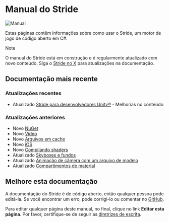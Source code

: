 # Manual do Stride

![Manual](get-started/media/game-editor-scene.jpg)

Estas páginas contêm informações sobre como usar o Stride, um motor de jogo de código aberto em C#.

> [!Note]
> O manual do Stride está em construção e é regularmente atualizado com novo conteúdo. Siga o [Stride no X](https://twitter.com/stridedotnet?lang=en) para atualizações na documentação.

## Documentação mais recente

### Atualizações recentes

- <span class="badge text-bg-info">Atualizado</span> [Stride para desenvolvedores Unity®](stride-for-unity-developers/index.md) - Melhorias no conteúdo

### Atualizações anteriores

- <span class="badge text-bg-success">Novo</span> [NuGet](nuget/index.md)
- <span class="badge text-bg-success">Novo</span> [Vídeo](video/index.md)
- <span class="badge text-bg-success">Novo</span> [Arquivos em cache](files-and-folders/cached-files.md)
- <span class="badge text-bg-success">Novo</span> [iOS](platforms/ios.md)
- <span class="badge text-bg-success">Novo</span> [Compilando shaders](graphics/effects-and-shaders/compile-shaders.md)
- <span class="badge text-bg-info">Atualizado</span> [Skyboxes e fundos](graphics/textures/skyboxes-and-backgrounds.md)
- <span class="badge text-bg-info">Atualizado</span> [Animação de câmera com um arquivo de modelo](graphics/cameras/animate-a-camera-with-a-model-file.md)
- <span class="badge text-bg-info">Atualizado</span> [Compartimentos de material](graphics/materials/material-slots.md)

## Melhore esta documentação

A documentação do Stride é de código aberto, então qualquer pessoa pode editá-la. Se você encontrar um erro, pode corrigi-lo ou comentar no [GitHub](https://github.com/stride3d/stride-docs).

Para editar qualquer página deste manual, no final, clique no link **Editar esta página**. Por favor, certifique-se de seguir as [diretrizes de escrita](https://github.com/stride3d/stride-docs/wiki).
